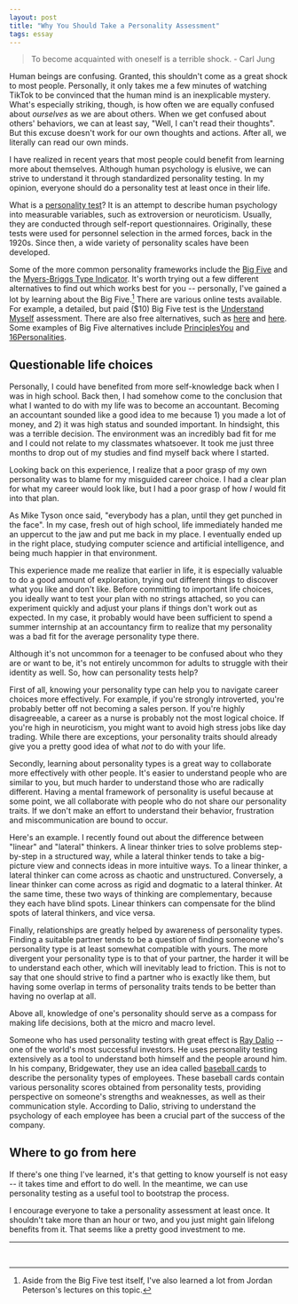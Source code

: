 ```yaml
---
layout: post
title: "Why You Should Take a Personality Assessment"
tags: essay
---
```


> To become acquainted with oneself is a terrible shock. - Carl Jung

Human beings are confusing. Granted, this shouldn't come as a great shock to most people. Personally, it only takes me a few minutes of watching TikTok to be convinced that the human mind is an inexplicable mystery. What's especially striking, though, is how often we are equally confused about *ourselves* as we are about others. When we get confused about others' behaviors, we can at least say, "Well, I can't read their thoughts". But this excuse doesn't work for our own thoughts and actions. After all, we literally can read our own minds. 

I have realized in recent years that most people could benefit from learning more about themselves. Although human psychology is elusive, we can strive to understand it through standardized personality testing. In my opinion, everyone should do a personality test at least once in their life.

What is a [personality test](https://en.wikipedia.org/wiki/Personality_test)? It is an attempt to describe human psychology into measurable variables, such as extroversion or neuroticism. Usually, they are conducted through self-report questionnaires. Originally, these tests were used for personnel selection in the armed forces, back in the 1920s. Since then, a wide variety of personality scales have been developed. 

Some of the more common personality frameworks include the [Big Five](https://en.wikipedia.org/wiki/Big_Five_personality_traits) and the [Myers-Briggs Type Indicator](https://en.wikipedia.org/wiki/Myers%E2%80%93Briggs_Type_Indicator). It's worth trying out a few different alternatives to find out which works best for you -- personally, I've gained a lot by learning about the Big Five.[^1] There are various online tests available. For example, a detailed, but paid ($10) Big Five test is the [Understand Myself](https://www.understandmyself.com/) assessment. There are also free alternatives, such as [here](https://www.personalitylab.org/tests/bfi2_self_pol.htm) and [here](https://bigfive-test.com/). Some examples of Big Five alternatives include [PrinciplesYou](https://principlesyou.com/) and [16Personalities](https://www.16personalities.com/).

## Questionable life choices

Personally, I could have benefited from more self-knowledge back when I was in high school. Back then, I had somehow come to the conclusion that what I wanted to do with my life was to become an accountant. Becoming an accountant sounded like a good idea to me because 1) you made a lot of money, and 2) it was high status and sounded important. In hindsight, this was a terrible decision. The environment was an incredibly bad fit for me and I could not relate to my classmates whatsoever. It took me just three months to drop out of my studies and find myself back where I started.

Looking back on this experience, I realize that a poor grasp of my own personality was to blame for my misguided career choice. I had a clear plan for what my career would look like, but I had a poor grasp of how *I* would fit into that plan.

As Mike Tyson once said, "everybody has a plan, until they get punched in the face". In my case, fresh out of high school, life immediately handed me an uppercut to the jaw and put me back in my place. I eventually ended up in the right place, studying computer science and artificial intelligence, and being much happier in that environment.

This experience made me realize that earlier in life, it is especially valuable to do a good amount of exploration, trying out different things to discover what you like and don't like. Before committing to important life choices, you ideally want to test your plan with no strings attached, so you can experiment quickly and adjust your plans if things don't work out as expected. In my case, it probably would have been sufficient to spend a summer internship at an accountancy firm to realize that my personality was a bad fit for the average personality type there.

Although it's not uncommon for a teenager to be confused about who they are or want to be, it's not entirely uncommon for adults to struggle with their identity as well. So, how can personality tests help?

First of all, knowing your personality type can help you to navigate career choices more effectively. For example, if you're strongly introverted, you're probably better off not becoming a sales person. If you're highly disagreeable, a career as a nurse is probably not the most logical choice. If you're high in neuroticism, you might want to avoid high stress jobs like day trading. While there are exceptions, your personality traits should already give you a pretty good idea of what *not* to do with your life.

Secondly, learning about personality types is a great way to collaborate more effectively with other people. It's easier to understand people who are similar to you, but much harder to understand those who are radically different. Having a mental framework of personality is useful because at some point, we all collaborate with people who do not share our personality traits. If we don't make an effort to understand their behavior, frustration and miscommunication are bound to occur.

Here's an example. I recently found out about the difference between "linear" and "lateral" thinkers. A linear thinker tries to solve problems step-by-step in a structured way, while a lateral thinker tends to take a big-picture view and connects ideas in more intuitive ways. To a linear thinker, a lateral thinker can come across as chaotic and unstructured. Conversely, a linear thinker can come across as rigid and dogmatic to a lateral thinker. At the same time, these two ways of thinking are complementary, because they each have blind spots. Linear thinkers can compensate for the blind spots of lateral thinkers, and vice versa.

Finally, relationships are greatly helped by awareness of personality types. Finding a suitable partner tends to be a question of finding someone who's personality type is at least somewhat compatible with yours. The more divergent your personality type is to that of your partner, the harder it will be to understand each other, which will inevitably lead to friction. This is not to say that one should strive to find a partner who is exactly like them, but having some overlap in terms of personality traits tends to be better than having no overlap at all.

Above all, knowledge of one's personality should serve as a compass for making life decisions, both at the micro and macro level.

Someone who has used personality testing with great effect is [Ray Dalio](https://goodreads.com/book/show/34536488-principles) -- one of the world's most successful investors. He uses personality testing extensively as a tool to understand both himself and the people around him. In his company, Bridgewater, they use an idea called [baseball cards](https://www.principles.com/principles/a3d4f223-82d9-48ca-b12b-d00e344821c8) to describe the personality types of employees. These baseball cards contain various personality scores obtained from personality tests, providing perspective on someone's strengths and weaknesses, as well as their communication style. According to Dalio, striving to understand the psychology of each employee has been a crucial part of the success of the company.

## Where to go from here

If there's one thing I've learned, it's that getting to know yourself is not easy -- it takes time and effort to do well. In the meantime, we can use personality testing as a useful tool to bootstrap the process.

I encourage everyone to take a personality assessment at least once. It shouldn't take more than an hour or two, and you just might gain lifelong benefits from it. That seems like a pretty good investment to me.



---
<br>

[^1]: Aside from the Big Five test itself, I've also learned a lot from Jordan Peterson's lectures on this topic.
